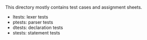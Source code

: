 This directory mostly contains test cases and assignment sheets.

- ltests: lexer tests
- ptests: parser tests
- dtests: declaration tests
- stests: statement tests
